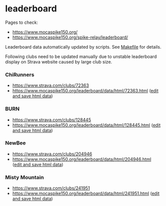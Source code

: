 # leaderboard

Pages to check:

- https://www.mocaspike150.org/
- https://www.mocaspike150.org/spike-relay/leaderboard/

Leaderboard data automatically updated by scripts. See [Makefile](Makefile) for details.

Following clubs need to be updated manually due to unstable leaderboard display on Strava website caused by large club size.


### ChiRunners
- https://www.strava.com/clubs/72363
- https://www.mocaspike150.org/leaderboard/data/html/72363.html ([edit and save html data](https://github.com/mocaspike150/leaderboard/edit/master/data/html/72363.html))


###  BURN
- https://www.strava.com/clubs/128445
- https://www.mocaspike150.org/leaderboard/data/html/128445.html ([edit and save html data](https://github.com/mocaspike150/leaderboard/edit/master/data/html/128445.html))

### NewBee
- https://www.strava.com/clubs/204946
- https://www.mocaspike150.org/leaderboard/data/html/204946.html ([edit and save html data](https://github.com/mocaspike150/leaderboard/edit/master/data/html/204946.html))

### Misty Mountain
- https://www.strava.com/clubs/241951
- https://www.mocaspike150.org/leaderboard/data/html/241951.html ([edit and save html data](https://github.com/mocaspike150/leaderboard/edit/master/data/html/241951.html))
